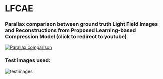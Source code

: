 # LFCAE

### Parallax comparison between ground truth Light Field Images and Reconstructions from Proposed Learning-based Compression Model (click to redirect to youtube)

[![Parallax comparison](http://img.youtube.com/vi/UundtlZStTM/0.jpg)](http://www.youtube.com/watch?v=UundtlZStTM "Parallax comparison")

### Test images used:

![testimages](images/testimages.png)
